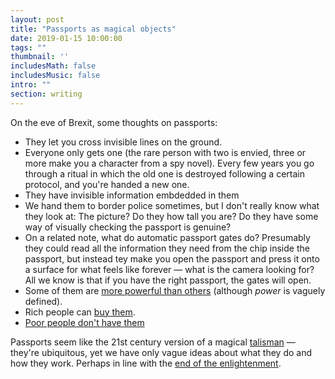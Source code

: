 ```yaml
---
layout: post
title: "Passports as magical objects"
date: 2019-01-15 10:00:00
tags: ""
thumbnail: ''
includesMath: false
includesMusic: false
intro: ""
section: writing
---
```


On the eve of Brexit, some thoughts on passports:

- They let you cross invisible lines on the ground.
- Everyone only gets one (the rare person with two is envied, three or more make you a character from a spy novel). Every few years you go through a ritual in which the old one is destroyed following a certain protocol, and you're handed a new one.
- They have invisible information embdedded in them
- We hand them to border police sometimes, but I don't really know what they look at: The picture? Do they how tall you are? Do they have some way of visually checking the passport is genuine?
- On a related note, what do automatic passport gates do? Presumably they could read all the information they need from the chip inside the passport, but instead tey make you open the passport and press it onto a surface for what feels like forever — what is the camera looking for? All we know is that if you have the right passport, the gates will open.
- Some of them are [more powerful than others](https://www.passportindex.org/byRank.php) (although *power* is vaguely defined).
- Rich people can [buy them](https://www.businessinsider.com/countries-where-you-can-buy-citizenship-residency-or-passport-2018-9?r=US&IR=T). 
- [Poor people don't have them](https://www.theatlantic.com/national/archive/2011/03/americas-great-passport-divide/72399/)

Passports seem like the 21st century version of a magical [talisman](https://en.wikipedia.org/wiki/Talisman) — they're ubiquitous, yet we have only vague ideas about what they do and how they work. Perhaps in line with the [end of the enlightenment](https://www.theatlantic.com/magazine/archive/2018/06/henry-kissinger-ai-could-mean-the-end-of-human-history/559124/).